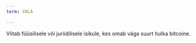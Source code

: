 ```yaml
---
term: VALA

---
```

Viitab füüsilisele või juriidilisele isikule, kes omab väga suurt hulka bitcoine.